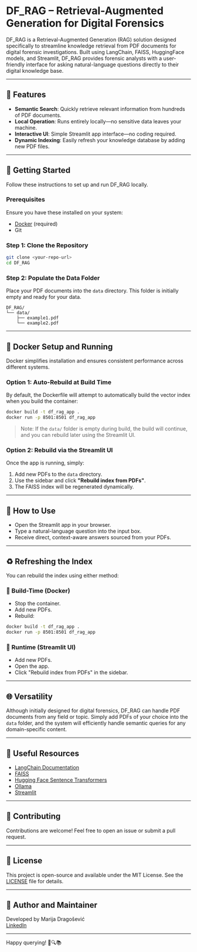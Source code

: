 # DF\_RAG – Retrieval-Augmented Generation for Digital Forensics

DF\_RAG is a Retrieval-Augmented Generation (RAG) solution designed specifically to streamline knowledge retrieval from PDF documents for digital forensic investigations. Built using LangChain, FAISS, HuggingFace models, and Streamlit, DF\_RAG provides forensic analysts with a user-friendly interface for asking natural-language questions directly to their digital knowledge base.

---

## 🌟 Features

* **Semantic Search**: Quickly retrieve relevant information from hundreds of PDF documents.
* **Local Operation**: Runs entirely locally—no sensitive data leaves your machine.
* **Interactive UI**: Simple Streamlit app interface—no coding required.
* **Dynamic Indexing**: Easily refresh your knowledge database by adding new PDF files.

---

## 🚀 Getting Started

Follow these instructions to set up and run DF\_RAG locally.

### Prerequisites

Ensure you have these installed on your system:

* [Docker](https://www.docker.com/get-started/) (required)
* Git

### Step 1: Clone the Repository

```bash
git clone <your-repo-url>
cd DF_RAG
```

### Step 2: Populate the Data Folder

Place your PDF documents into the `data` directory. This folder is initially empty and ready for your data.

```
DF_RAG/
└── data/
    ├── example1.pdf
    └── example2.pdf
```

---

## 🐳 Docker Setup and Running

Docker simplifies installation and ensures consistent performance across different systems.

### Option 1: Auto-Rebuild at Build Time

By default, the Dockerfile will attempt to automatically build the vector index when you build the container:

```bash
docker build -t df_rag_app .
docker run -p 8501:8501 df_rag_app
```

> Note: If the `data/` folder is empty during build, the build will continue, and you can rebuild later using the Streamlit UI.

### Option 2: Rebuild via the Streamlit UI

Once the app is running, simply:

1. Add new PDFs to the `data` directory.
2. Use the sidebar and click **"Rebuild index from PDFs"**.
3. The FAISS index will be regenerated dynamically.

---

## 📖 How to Use

* Open the Streamlit app in your browser.
* Type a natural-language question into the input box.
* Receive direct, context-aware answers sourced from your PDFs.

---

## ♻️ Refreshing the Index

You can rebuild the index using either method:

### 🧱 Build-Time (Docker)

* Stop the container.
* Add new PDFs.
* Rebuild:

```bash
docker build -t df_rag_app .
docker run -p 8501:8501 df_rag_app
```

### 🔁 Runtime (Streamlit UI)

* Add new PDFs.
* Open the app.
* Click "Rebuild index from PDFs" in the sidebar.

---

## 🌐 Versatility

Although initially designed for digital forensics, DF\_RAG can handle PDF documents from any field or topic. Simply add PDFs of your choice into the `data` folder, and the system will efficiently handle semantic queries for any domain-specific content.

---

## 🔗 Useful Resources

* [LangChain Documentation](https://python.langchain.com/docs/introduction/)
* [FAISS](https://github.com/facebookresearch/faiss)
* [Hugging Face Sentence Transformers](https://www.sbert.net/)
* [Ollama](https://ollama.com/)
* [Streamlit](https://streamlit.io/)

---

## 🤝 Contributing

Contributions are welcome! Feel free to open an issue or submit a pull request.

---

## 📜 License

This project is open-source and available under the MIT License. See the [LICENSE](LICENSE) file for details.

---

## 👤 Author and Maintainer

Developed by Marija Dragošević  
[LinkedIn](https://www.linkedin.com/in/marija-drago%C5%A1evi%C4%87-800919294/)

---

Happy querying! 🚀🔍📚
